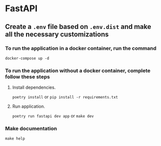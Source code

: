 # FastAPI

## Create a `.env` file based on `.env.dist` and make all the necessary customizations

### To run the application in a docker container, run the command

`docker-compose up -d`

### To run the application without a docker container, complete follow these steps

1. Install dependencies.

    `poetry install` or `pip install -r requirements.txt`
2. Run application.

    `poetry run fastapi dev app` or `make dev`

### Make documentation

`make help`
